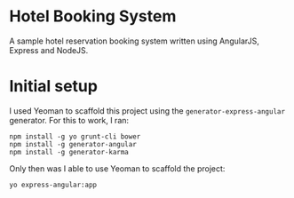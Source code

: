 Hotel Booking System
======================

A sample hotel reservation booking system written using AngularJS, Express and NodeJS.

Initial setup
=============

I used Yeoman to scaffold this project using the `generator-express-angular` generator.  For this to work, I ran:
    
    npm install -g yo grunt-cli bower
    npm install -g generator-angular
    npm install -g generator-karma
    
Only then was I able to use Yeoman to scaffold the project:

    yo express-angular:app
    

    
